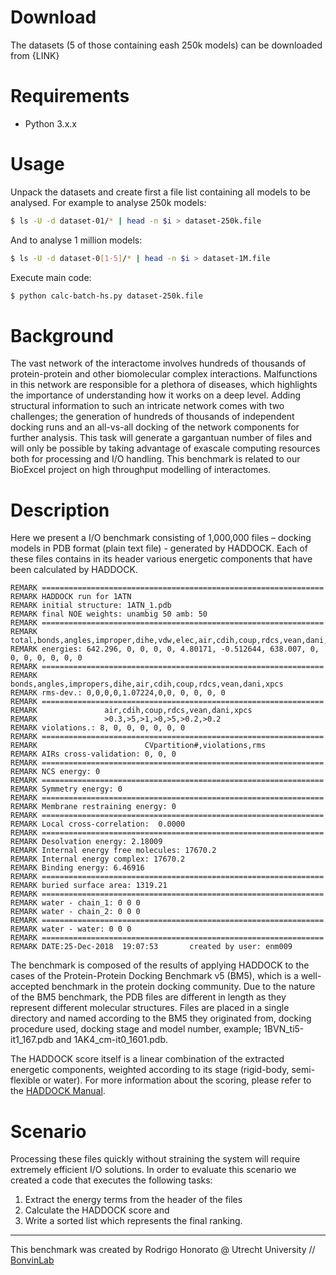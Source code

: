 # Download

The datasets (5 of those containing eash 250k models) can be downloaded from {LINK}

# Requirements

* Python 3.x.x

# Usage

Unpack the datasets and create first a file list containing all models to be analysed.
For example to analyse 250k models:

```bash 
$ ls -U -d dataset-01/* | head -n $i > dataset-250k.file
```
And to analyse 1 million models:

```bash 
$ ls -U -d dataset-0[1-5]/* | head -n $i > dataset-1M.file
```


Execute main code:

```bash
$ python calc-batch-hs.py dataset-250k.file
```

# Background
The vast network of the interactome involves hundreds of thousands of protein-protein and other biomolecular complex interactions. 
Malfunctions in this network are responsible for a plethora of diseases, which highlights the importance of understanding how it works on a deep level. 
Adding structural information to such an intricate network comes with two challenges; the generation of hundreds of thousands of independent docking runs and an all-vs-all docking of the network components for further analysis. 
This task will generate a gargantuan number of files and will only be possible by taking advantage of exascale computing resources both for processing and I/O handling. 
This benchmark is related to our BioExcel project on high throughput modelling of interactomes.

# Description

Here we present a I/O benchmark consisting of 1,000,000 files – docking models in PDB format (plain text file) - generated by HADDOCK.
Each of these files contains in its header various energetic components that have been calculated by HADDOCK. 

```REMARK FILENAME="1ATN_1061.pdb0"
REMARK ===============================================================
REMARK HADDOCK run for 1ATN
REMARK initial structure: 1ATN_1.pdb
REMARK final NOE weights: unambig 50 amb: 50
REMARK ===============================================================
REMARK            total,bonds,angles,improper,dihe,vdw,elec,air,cdih,coup,rdcs,vean,dani,xpcs,rg
REMARK energies: 642.296, 0, 0, 0, 0, 4.80171, -0.512644, 638.007, 0, 0, 0, 0, 0, 0, 0
REMARK ===============================================================
REMARK            bonds,angles,impropers,dihe,air,cdih,coup,rdcs,vean,dani,xpcs
REMARK rms-dev.: 0,0,0,0,1.07224,0,0, 0, 0, 0, 0
REMARK ===============================================================
REMARK               air,cdih,coup,rdcs,vean,dani,xpcs
REMARK               >0.3,>5,>1,>0,>5,>0.2,>0.2
REMARK violations.: 8, 0, 0, 0, 0, 0, 0
REMARK ===============================================================
REMARK                        CVpartition#,violations,rms
REMARK AIRs cross-validation: 0, 0, 0
REMARK ===============================================================
REMARK NCS energy: 0
REMARK ===============================================================
REMARK Symmetry energy: 0
REMARK ===============================================================
REMARK Membrane restraining energy: 0
REMARK ===============================================================
REMARK Local cross-correlation:  0.0000
REMARK ===============================================================
REMARK Desolvation energy: 2.18009
REMARK Internal energy free molecules: 17670.2
REMARK Internal energy complex: 17670.2
REMARK Binding energy: 6.46916
REMARK ===============================================================
REMARK buried surface area: 1319.21
REMARK ===============================================================
REMARK water - chain_1: 0 0 0
REMARK water - chain_2: 0 0 0
REMARK ===============================================================
REMARK water - water: 0 0 0
REMARK ===============================================================
REMARK DATE:25-Dec-2018  19:07:53       created by user: enm009
```

The benchmark is composed of the results of applying HADDOCK to the cases of the Protein-Protein Docking Benchmark v5 (BM5), which is a well-accepted benchmark in the protein docking community.   Due to the nature of the BM5 benchmark, the PDB files are different in length as they represent different molecular structures.  Files are placed in a single directory and named according to the BM5 they originated from, docking procedure used, docking stage and model number, example; 1BVN_ti5-it1_167.pdb and 1AK4_cm-it0_1601.pdb.

The HADDOCK score itself is a linear combination of the extracted energetic components, weighted according to its stage (rigid-body, semi-flexible or water).
For more information about the scoring, please refer to the [HADDOCK Manual](http://www.bonvinlab.org/software/haddock2.2/scoring/).

# Scenario
 
 Processing these files quickly without straining the system will require extremely efficient I/O solutions.
In order to evaluate this scenario we created a code that executes the following tasks:
1. Extract the energy terms from the header of the files
2. Calculate the HADDOCK score and 
3. Write a sorted list which represents the final ranking. 

***

This benchmark was created by Rodrigo Honorato @ Utrecht University // [BonvinLab](http://www.bonvinlab.org)
